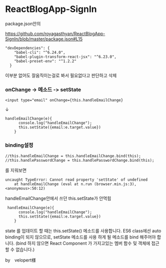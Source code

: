 # ReactBlogApp-SignIn

package.json안의 

https://github.com/royagasthyan/ReactBlogApp-SignIn/blob/master/package.json#L15

```
"devDependencies": {
    "babel-cli": "^6.24.0",
    "babel-plugin-transform-react-jsx": "^6.23.0",
    "babel-preset-env": "^1.2.2"
  }
```

이부분 없어도 잘움직이는걸로 봐서 필요없다고 판단하고 삭제


### onChange -> 메소드 -> setState

```
<input type="email" onChange={this.handleEmailChange}
```

↓

```
handleEmailChange(e){
      console.log("handleEmailChange");
      this.setState({email:e.target.value})
    }
```




### binding설정


```
//this.handleEmailChange = this.handleEmailChange.bind(this);
//this.handlePasswordChange = this.handlePasswordChange.bind(this);
```

를 지워보면

```
uncaught TypeError: Cannot read property 'setState' of undefined
    at handleEmailChange (eval at n.run (browser.min.js:3), <anonymous>:50:12)
```

handleEmailChange안에서 쓰던 this.setState가 안먹힘


```
 handleEmailChange(e){
      console.log("handleEmailChange");
      this.setState({email:e.target.value})
    }
```


state 를 업데이트 할 때는 this.setState() 메소드를 사용합니다. ES6 class에선 auto binding이 되지 않으므로, 
setState 메소드를 사용 하게 될 메소드를 bind 해주어야 합니다. (bind 하지 않으면 React Component 가 가지고있는 멤버 함수 및 객체에 접근 할 수 없습니다.)

by　velopert様